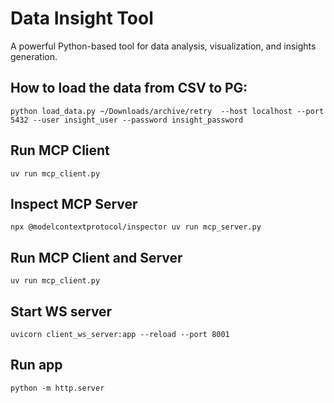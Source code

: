 # Data Insight Tool

A powerful Python-based tool for data analysis, visualization, and insights generation.

## How to load the data from CSV to PG:

`python load_data.py ~/Downloads/archive/retry  --host localhost --port 5432 --user insight_user --password insight_password`

## Run MCP Client

`uv run mcp_client.py`

## Inspect MCP Server

`npx @modelcontextprotocol/inspector uv run mcp_server.py`

## Run MCP Client and Server

`uv run mcp_client.py`

## Start WS server

`uvicorn client_ws_server:app --reload --port 8001`

## Run app

`python -m http.server`